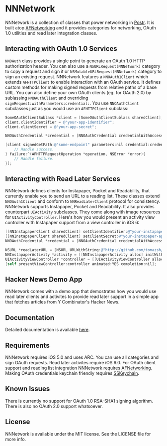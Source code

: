 NNNetwork
=========

NNNetwork is a collection of classes that power networking in [Postr](http://postrapp.com). It is built atop [AFNetworking](http://github.com/afnetworking/AFNetworking) and it provides categories for networking, OAuth 1.0 utilities and read later integration classes.

Interacting with OAuth 1.0 Services
-----------------------------------

`NNOAuth` class provides a single point to generate an OAuth 1.0 HTTP authorization header. You can also use a `NSURLRequest(NNNetwork)` category to copy a request and sign it or `NSMutableURLRequest(NNNetwork)` category to sign an existing request. NNNetwork features a `NNOAuth1Client` which extends `AFHTTPClient` to enable interaction with an OAuth service. It defines custom methods for making signed requests from relative paths of a base URL. You can also define your own OAuth clients (eg. for OAuth 2.0) by sublassing `NNOAuthClient` and overriding `signRequest:withParameters:credential:`. You use `NNOAuthClient` subclasses just as you would use an `AFHTTPClient` subclass:

``` objective-c
SomeOAuthClientSublass *client = [SomeOAuthClientSublass sharedClient];
client.clientIdentifier = @"your-app-identifier";
client.clientSecret = @"your-app-secret";

NNOAuthCredential *credential = [NNOAuthCredential credentialWithAccessToken:@"user-token" accessSecret:@"user-secret"];

[client signedGetPath:@"some-endpoint" parameters:nil credential:credential success:^(AFHTTPRequestOperation *operation, id responseObject){
	// Handle success.
} failure:^(AFHTTPRequestOperation *operation, NSError *error){
	// Handle failure.
}];
```

Interacting with Read Later Services
------------------------------------

NNNetwork defines clients for Instapaper, Pocket and Readability, that currently enable you to send an URL to a reading list. These classes extend `NNOAuth1Client` and conform to `NNReadLaterClient` protocol for consistency. NNNetwork supports Instapaper, Pocket and Readability. It also provides counterpart `UIActivity` subclasses. They come along with image resources for `UIActivityController`. Here's how you would present an activity view controller with Instapaper support from a view controller in iOS 6:

``` objective-c
[[NNInstapaperClient sharedClient] setClientIdentifier:@"your-instapaper-app-identifier"];
[[NNInstapaperClient sharedClient] setClientSecret:@"your-instapaper-app-secret"];
NNOAuthCredential *credential = [NNOAuthCredential credentialWithAccessToken:@"user-token" accessSecret:@"user-secret"];

NSURL *readLaterURL = [NSURL URLWithString:@"http://github.com/tomazsh/NNNetwork"];
NNInstapaperActivity *activity = [[NNInstapaperActivity alloc] initWithCredential:credential];
UIActivityViewController *controller = [[UIActivityViewController alloc] initWithActivityItems:@[readLaterURL] applicationActivities:@[activity]];
[self presentViewController:controller animated:YES completion:nil];
```

Hacker News Demo App
--------------------

NNNetwork comes with a demo app that demostrates how you would use read later clients and activites to provide read later support in a simple app that fetches articles from Y Combinator's Hacker News.

Documentation
-------------

Detailed documentation is available [here](http://tomazsh.github.com/NNNetwork/).

Requirements
------------

NNNetwork requires iOS 5.0 and uses ARC. You can use all categories and sign OAuth requests. Read later activites require iOS 6.0. For OAuth client support and reading list integration NNNetwork requires [AFNetworking](http://github.com/afnetworking/AFNetworking). Making OAuth credentials keychain friendly requires [SSKeychain](http://github.com/soffes/sskeychain).

Known Issues
------------

There is currently no support for OAuth 1.0 RSA-SHA1 signing algorithm. There is also no OAuth 2.0 support whatsoever.

License
-------

NNNetwork is available under the MIT license. See the LICENSE file for more info.